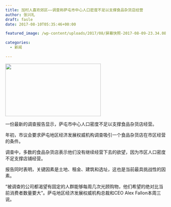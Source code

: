 ```yaml
---
title: 加村人喜欢郊区——调查称萨屯市中心人口密度不足以支撑食品杂货店经营
author: 张兴礼
draft: fasle
date: 2017-08-10T05:35:46+00:00

featured_image: /wp-content/uploads/2017/08/屏幕快照-2017-08-09-23.34.08.png

categories:
  - 新闻

---
```

<img decoding="async" loading="lazy" class="alignnone size-medium wp-image-1469" src="http://52sask.com/wp-content/uploads/2017/08/屏幕快照-2017-08-09-23.34.08-300x165.png" alt="" width="300" height="165" srcset="http://192.168.2.100:800/wp-content/uploads/2017/08/屏幕快照-2017-08-09-23.34.08-300x165.png 300w, http://192.168.2.100:800/wp-content/uploads/2017/08/屏幕快照-2017-08-09-23.34.08.png 550w" sizes="(max-width: 300px) 100vw, 300px" />

一份最新的调查报告显示，萨屯市中心人口密度不足以支撑食品杂货店经营。

年初，市议会要求萨屯地区经济发展权威机构调查吸引一个食品杂货店在市区经营的条件。

调查中，多数的食品杂货店表示他们没有继续经营下去的欲望，因为市区人口密度不足支撑店铺经营。

报告同时表明，关键因素是土地、租金、建筑和选址，这也是当前最具挑战性的因素。

“被调查的公司都渴望有固定的人群能够每周几次光顾购物，他们希望的绝对比当前消费者数量要大”。萨屯地区经济发展权威机构总裁和CEO Alex Fallon本周三说。

&nbsp;